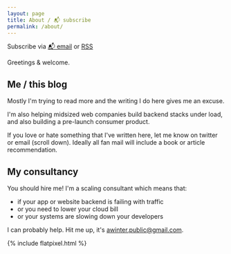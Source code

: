 ```yaml
---
layout: page
title: About / 📬 subscribe
permalink: /about/
---
```


<p class="rss-subscribe">Subscribe via <a href="https://tinyletter.com/abe-winter">📬 email</a> or <a href="{{ "/feed.xml" | relative_url }}">RSS</a></p>

Greetings & welcome.

## Me / this blog

Mostly I'm trying to read more and the writing I do here gives me an excuse.

I'm also helping midsized web companies build backend stacks under load,
and also building a pre-launch consumer product.

If you love or hate something that I've written here,
let me know on twitter or email (scroll down).
Ideally all fan mail will include a book or article recommendation.

## My consultancy

You should hire me! I'm a scaling consultant which means that:

* if your app or website backend is failing with traffic
* or you need to lower your cloud bill
* or your systems are slowing down your developers

I can probably help.
Hit me up, it's awinter.public@gmail.com.

{% include flatpixel.html %}
